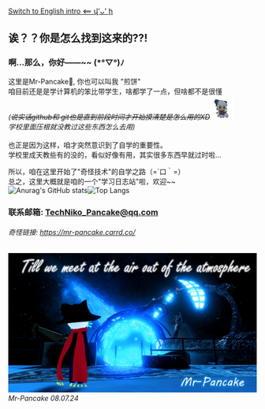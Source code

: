 [Switch to English intro <== վ'ᴗ' ի](EN_README.md)
## 诶？？你是怎么找到这来的??!
### 啊...那么，你好——~~  (*°▽°)ﾉ
这里是Mr-Pancake🥞, 你也可以叫我 "煎饼"<br>
咱目前还是是学计算机的笨比带学生，啥都学了一点，但啥都不是很懂<br>
*(~~说实话github和 git也是直到前段时间才开始摸清楚是怎么用的XD~~![baka](images/baka.gif)<br>学校里面压根就没教过这些东西怎么去用)*
<br><br>
也正是因为这样，咱才突然意识到了自学的重要性。<br>
学校里成天教些有的没的，看似好像有用，其实很多东西早就过时啦...
<br>

所以，咱在这里开始了"奇怪技术"的自学之路（=´口｀=）<br>
总之，这里大概就是咱的一个"学习日志站"啦，欢迎~~ <br>
![Anurag's GitHub stats](https://github-readme-stats.vercel.app/api?username=BroZhai&theme=nightowl&show_icons=true)![Top Langs](https://github-readme-stats.vercel.app/api/top-langs/?username=BroZhai&layout=compact&theme=great-gatsby)
### 联系邮箱: TechNiko_Pancake@qq.com
###### 奇怪链接: https://mr-pancake.carrd.co/
![images/cosmic.png](images/cosmic.png)
*Mr-Pancake 08.07.24*
